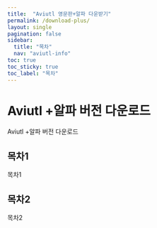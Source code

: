 ```yaml
---
title:  "Aviutl 영문판+알파 다운받기"
permalink: /download-plus/
layout: single
pagination: false
sidebar:
  title: "목차"
  nav: "aviutl-info"
toc: true
toc_sticky: true
toc_label: "목차"
---
```

# Aviutl +알파 버전 다운로드
Aviutl +알파 버전 다운로드

## 목차1
목차1

## 목차2
목차2
